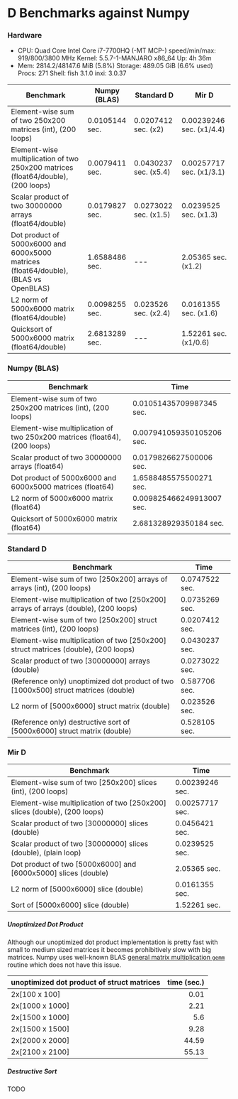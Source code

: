 # D Benchmarks against Numpy

### Hardware

 * CPU: Quad Core Intel Core i7-7700HQ (-MT MCP-) speed/min/max: 919/800/3800 MHz Kernel: 5.5.7-1-MANJARO x86_64 Up: 4h 36m 
 * Mem: 2814.2/48147.6 MiB (5.8%) Storage: 489.05 GiB (6.6% used) Procs: 271 Shell: fish 3.1.0 inxi: 3.0.37 

| Benchmark                                                                            | Numpy (BLAS)   | Standard D            | Mir D                    |
| ------------------------------------------------------------------------------------ | -------------- | --------------------- | ------------------------ |
| Element-wise sum of two 250x200 matrices (int), (200 loops)                          | 0.0105144 sec. | 0.0207412 sec. (x2)   | 0.00239246 sec. (x1/4.4) |
| Element-wise multiplication of two 250x200 matrices (float64/double), (200 loops)    | 0.0079411 sec. | 0.0430237 sec. (x5.4) | 0.00257717 sec. (x1/3.1) |
| Scalar product of two 30000000 arrays (float64/double)                               | 0.0179827 sec. | 0.0273022 sec. (x1.5) | 0.0239525  sec. (x1.3)   |
| Dot product of 5000x6000 and 6000x5000 matrices (float64/double), (BLAS vs OpenBLAS) | 1.6588486 sec. | ---                   | 2.05365 sec. (x1.2)      |
| L2 norm of 5000x6000 matrix (float64/double)                                         | 0.0098255 sec. | 0.023526 sec. (x2.4)  | 0.0161355 sec. (x1.6)    |
| Quicksort of 5000x6000 matrix (float64/double)                                       | 2.6813289 sec. | ---                   | 1.52261 sec. (x1/0.6)    |

### Numpy (BLAS)

| Benchmark                                                                  | Time                      |
| -------------------------------------------------------------------------- | ------------------------- |
| Element-wise sum of two 250x200 matrices (int), (200 loops)                | 0.01051435709987345 sec.  |
| Element-wise multiplication of two 250x200 matrices (float64), (200 loops) | 0.007941059350105206 sec. |
| Scalar product of two 30000000 arrays (float64)                            | 0.0179826627500006 sec.   |
| Dot product of 5000x6000 and 6000x5000 matrices (float64)                  | 1.6588485575500271 sec.   |
| L2 norm of 5000x6000 matrix (float64)                                      | 0.009825466249913007 sec. |
| Quicksort of 5000x6000 matrix (float64)                                    | 2.681328929350184 sec.    |


### Standard D

| Benchmark                                                                           | Time           |
| ----------------------------------------------------------------------------------- | -------------- |
| Element-wise sum of two [250x200] arrays of arrays (int), (200 loops)               | 0.0747522 sec. |
| Element-wise multiplication of two [250x200] arrays of arrays (double), (200 loops) | 0.0735269 sec. |
| Element-wise sum of two [250x200] struct matrices (int), (200 loops)                | 0.0207412 sec. |
| Element-wise multiplication of two [250x200] struct matrices (double), (200 loops)  | 0.0430237 sec. |
| Scalar product of two [30000000] arrays (double)                                    | 0.0273022 sec. |
| (Reference only) unoptimized dot product of two [1000x500] struct matrices (double) | 0.587706 sec.  |
| L2 norm of [5000x6000] struct matrix (double)                                       | 0.023526 sec.  |
| (Reference only) destructive sort of [5000x6000] struct matrix (double)             | 0.528105 sec.  |


### Mir D

| Benchmark                                                                 | Time            |
| ------------------------------------------------------------------------- | --------------- |
| Element-wise sum of two [250x200] slices (int), (200 loops)               | 0.00239246 sec. |
| Element-wise multiplication of two [250x200] slices (double), (200 loops) | 0.00257717 sec. |
| Scalar product of two [30000000] slices (double)                          | 0.0456421 sec.  |
| Scalar product of two [30000000] slices (double), (plain loop)            | 0.0239525 sec.  |
| Dot product of two [5000x6000] and [6000x5000] slices (double)            | 2.05365 sec.    |
| L2 norm of [5000x6000] slice (double)                                     | 0.0161355 sec.  |
| Sort of [5000x6000] slice (double)                                        | 1.52261 sec.    |


##### Unoptimized Dot Product
Although our unoptimized dot product implementation is pretty fast with small to medium sized matrices it becomes prohibitively slow with big matrices.
Numpy uses well-known BLAS [general matrix multiplication `gemm`](https://software.intel.com/en-us/mkl-developer-reference-fortran-gemm) routine which does not have this issue.

| unoptimized dot product of struct matrices | time (sec.) |
| ------------------------------------------ | ----------: |
| 2x[100 x 100]                              |        0.01 |
| 2x[1000 x 1000]                            |        2.21 |
| 2x[1500 x 1000]                            |         5.6 |
| 2x[1500 x 1500]                            |        9.28 |
| 2x[2000 x 2000]                            |       44.59 |
| 2x[2100 x 2100]                            |       55.13 |

##### Destructive Sort
TODO